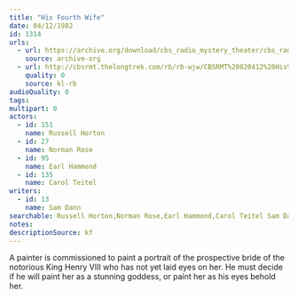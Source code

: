 ```yaml
---
title: "His Fourth Wife"
date: 04/12/1982
id: 1314
urls: 
  - url: https://archive.org/download/cbs_radio_mystery_theater/cbs_radio_mystery_theater-1301-1350.zip/cbs_radio_mystery_theater-1301-1350%2Fcbsrmt_1314_his_fourth_wife.mp3
    source: archive-org
  - url: http://cbsrmt.thelongtrek.com/rb/rb-wjw/CBSRMT%20820412%20His%20Fourth%20Wife_wjw.mp3
    quality: 0
    source: kl-rb
audioQuality: 0
tags: 
multipart: 0
actors:  
  - id: 151
    name: Russell Horton  
  - id: 27
    name: Norman Rose  
  - id: 95
    name: Earl Hammond  
  - id: 135
    name: Carol Teitel
writers:  
  - id: 13
    name: Sam Dann
searchable: Russell Horton,Norman Rose,Earl Hammond,Carol Teitel Sam Dann
notes: 
descriptionSource: kf
---
```

A painter is commissioned to paint a portrait of the prospective bride of the notorious King Henry VIII who has not yet laid eyes on her. He must decide if he will paint her as a stunning goddess, or paint her as his eyes behold her.